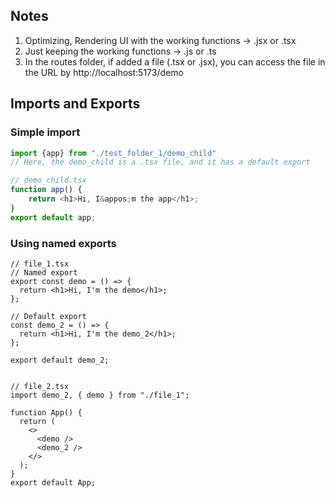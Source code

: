 ## Notes
1. Optimizing, Rendering UI with the working functions -> .jsx or .tsx
2. Just keeping the working functions -> .js or .ts
3. In the routes folder, if added a file (.tsx or .jsx), you can access the file in the URL by http://localhost:5173/demo


## Imports and Exports
### Simple import
```ts
import {app} from "./test_folder_1/demo_child"
// Here, the demo_child is a .tsx file, and it has a default export

// demo_child.tsx
function app() {
    return <h1>Hi, I&appos;m the app</h1>;
}
export default app;
```

### Using named exports
```tsx
// file_1.tsx
// Named export
export const demo = () => {
  return <h1>Hi, I'm the demo</h1>;
};

// Default export
const demo_2 = () => {
  return <h1>Hi, I'm the demo_2</h1>;
};

export default demo_2;


// file_2.tsx
import demo_2, { demo } from "./file_1";

function App() {
  return (
    <>
      <demo />
      <demo_2 />
    </>
  );
}
export default App;
```

